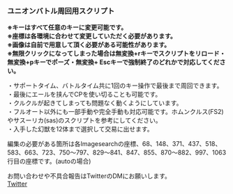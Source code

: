 ### ユニオンバトル周回用スクリプト
 
**※キーはすべて任意のキーに変更可能です。**   
**※座標は各環境に合わせて変更していただく必要があります。**  
**※画像は自前で用意して頂く必要がある可能性があります。**  
**※無限クリックになってしまった場合は無変換+rキーでスクリプトをリロード・無変換+pキーでポーズ・無変換+
Escキーで強制終了のどれかで対応してください。**  
  
・サポートタイム、バトルタイム共に1回のキー操作で最後まで周回できます。  
・最後にエールを挟んでCPを使い切ることも可能です。  
・クルクルが起きてしまっても問題なく動くようにしています。  
・フルオート以外にも一部手動や完全手動も対応可能です。ホムンクルス(FS2)やサスーリカ(sas)のスクリプトを参考にしてください。  
・入手した幻獣を12体まで選択して交易に出せます。  
  
編集の必要がある箇所は各Imagesearchの座標、68、148、371、437、518、583、663、723、750～797、829～841、847、855、870～882、997、1063行目の座標です。(autoの場合)
  
お問い合わせや不具合報告はTwitterのDMにお願いします。  
[Twitter](https://twitter.com/yukuclari)